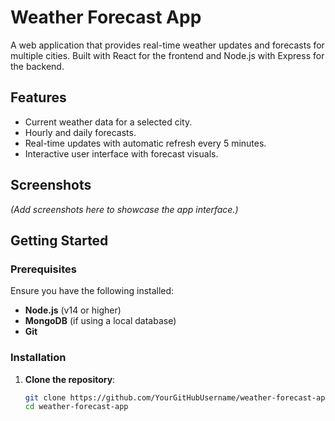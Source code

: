 # Weather Forecast App

A web application that provides real-time weather updates and forecasts for multiple cities. Built with React for the frontend and Node.js with Express for the backend.

## Features
- Current weather data for a selected city.
- Hourly and daily forecasts.
- Real-time updates with automatic refresh every 5 minutes.
- Interactive user interface with forecast visuals.

## Screenshots
*(Add screenshots here to showcase the app interface.)*

## Getting Started

### Prerequisites

Ensure you have the following installed:
- **Node.js** (v14 or higher)
- **MongoDB** (if using a local database)
- **Git**

### Installation

1. **Clone the repository**:
   ```bash
   git clone https://github.com/YourGitHubUsername/weather-forecast-app.git
   cd weather-forecast-app
